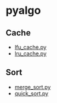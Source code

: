 # pyalgo

## Cache
- [lfu_cache.py](https://github.com/ksg97031/pyalgo/blob/master/lfu_cache.py)
- [lru_cache.py](https://github.com/ksg97031/pyalgo/blob/master/lru_cache.py)

## Sort
- [merge_sort.py](https://github.com/ksg97031/pyalgo/blob/master/merge_sort.py)
- [quick_sort.py](https://github.com/ksg97031/pyalgo/blob/master/quick_sort.py)
